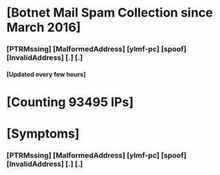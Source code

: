 # [Botnet Mail Spam Collection since March 2016]
### [PTRMssing] [MalformedAddress] [ylmf-pc] [spoof] [InvalidAddress] [.] [.]
#### [Updated every few hours]

# [Counting 93495 IPs]

# [Symptoms] 
###   [PTRMssing] [MalformedAddress] [ylmf-pc] [spoof] [InvalidAddress] [.] [.]
